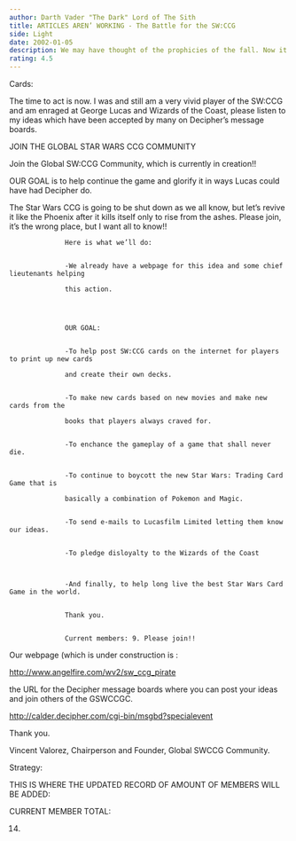 ```yaml
---
author: Darth Vader "The Dark" Lord of The Sith
title: ARTICLES AREN’ WORKING - The Battle for the SW:CCG
side: Light
date: 2002-01-05
description: We may have thought of the prophicies of the fall. Now it’s our turn to tell our point of view.
rating: 4.5
---
```

Cards: 

The time to act is now. I was and still am a very vivid player of the SW:CCG and am enraged at George Lucas and Wizards of the Coast, please listen to my ideas which have been accepted by many on Decipher’s message boards.

JOIN THE GLOBAL STAR WARS CCG COMMUNITY


Join the Global SW:CCG Community, which is currently in creation!!

OUR GOAL is to help continue the game and glorify it in ways Lucas could have had Decipher do.

The Star Wars CCG is going to be shut down as we all know, but let’s revive it like the Phoenix after it kills itself only to rise from the ashes. Please join, it’s the wrong place, but I want all to know!!

                  Here is what we’ll do: 

                  -We already have a webpage for this idea and some chief lieutenants helping
                  this action. 



                  OUR GOAL: 

                  -To help post SW:CCG cards on the internet for players to print up new cards
                  and create their own decks. 

                  -To make new cards based on new movies and make new cards from the
                  books that players always craved for. 

                  -To enchance the gameplay of a game that shall never die. 

                  -To continue to boycott the new Star Wars: Trading Card Game that is
                  basically a combination of Pokemon and Magic. 

                  -To send e-mails to Lucasfilm Limited letting them know our ideas. 

                  -To pledge disloyalty to the Wizards of the Coast 


                  -And finally, to help long live the best Star Wars Card Game in the world. 

                  Thank you. 

                  Current members: 9. Please join!!

Our webpage (which is under construction is :

 http://www.angelfire.com/wv2/sw_ccg_pirate 

the URL for the Decipher message boards where you can post your ideas and join others of the GSWCCGC.

http://calder.decipher.com/cgi-bin/msgbd?specialevent

Thank you.

Vincent Valorez, Chairperson and Founder, Global SWCCG Community. 

Strategy: 

THIS IS WHERE THE UPDATED RECORD OF AMOUNT OF MEMBERS WILL BE ADDED:

CURRENT MEMBER TOTAL:


14.  